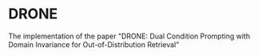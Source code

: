# DRONE
The implementation of the paper "DRONE: Dual Condition Prompting with Domain Invariance for Out-of-Distribution Retrieval"
